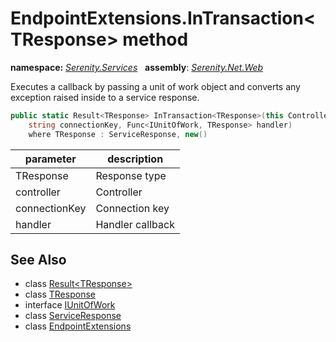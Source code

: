# EndpointExtensions.InTransaction&lt;TResponse&gt; method
**namespace:** *[Serenity.Services](../../README.md#serenity.services-namespace)*   **assembly**: *[Serenity.Net.Web](../../README.md)*

Executes a callback by passing a unit of work object and converts any exception raised inside to a service response.

```csharp
public static Result<TResponse> InTransaction<TResponse>(this ControllerBase controller, 
    string connectionKey, Func<IUnitOfWork, TResponse> handler)
    where TResponse : ServiceResponse, new()
```

| parameter | description |
| --- | --- |
| TResponse | Response type |
| controller | Controller |
| connectionKey | Connection key |
| handler | Handler callback |

## See Also

* class [Result&lt;TResponse&gt;](../Result-1.md)
* class [TResponse](../Serenity.Net.Web/../EndpointExtensions.TResponse.md)
* interface [IUnitOfWork](../Serenity.Net.Data/../../Serenity.Data/IUnitOfWork.md)
* class [ServiceResponse](../Serenity.Net.Services/../ServiceResponse.md)
* class [EndpointExtensions](../EndpointExtensions.md)